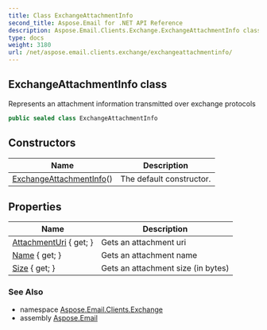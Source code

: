 ```yaml
---
title: Class ExchangeAttachmentInfo
second_title: Aspose.Email for .NET API Reference
description: Aspose.Email.Clients.Exchange.ExchangeAttachmentInfo class. Represents an attachment information transmitted over exchange protocols
type: docs
weight: 3180
url: /net/aspose.email.clients.exchange/exchangeattachmentinfo/
---
```

## ExchangeAttachmentInfo class

Represents an attachment information transmitted over exchange protocols

```csharp
public sealed class ExchangeAttachmentInfo
```

## Constructors

| Name | Description |
| --- | --- |
| [ExchangeAttachmentInfo](exchangeattachmentinfo/)() | The default constructor. |

## Properties

| Name | Description |
| --- | --- |
| [AttachmentUri](../../aspose.email.clients.exchange/exchangeattachmentinfo/attachmenturi/) { get; } | Gets an attachment uri |
| [Name](../../aspose.email.clients.exchange/exchangeattachmentinfo/name/) { get; } | Gets an attachment name |
| [Size](../../aspose.email.clients.exchange/exchangeattachmentinfo/size/) { get; } | Gets an attachment size (in bytes) |

### See Also

* namespace [Aspose.Email.Clients.Exchange](../../aspose.email.clients.exchange/)
* assembly [Aspose.Email](../../)


